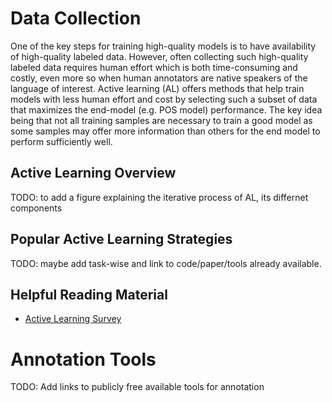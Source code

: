 # Data Collection

One of the key steps for training high-quality models is to have availability of high-quality labeled data. However, often collecting such high-quality labeled data
requires human effort which is both time-consuming and costly, even more so when human annotators are native speakers of the language of interest.
Active learning (AL) offers methods that help train models with less human effort and cost by selecting such a subset of data that maximizes the end-model (e.g. POS model) performance.
The key idea being that not all training samples are necessary to train a good model as some samples may offer more information than others for the end model to perform sufficiently well.


## Active Learning Overview
TODO: to add a figure explaining the iterative process of AL, its differnet components

## Popular Active Learning Strategies
TODO: maybe add task-wise and link to code/paper/tools already available.

## Helpful Reading Material
* [Active Learning Survey](http://burrsettles.com/pub/settles.activelearning.pdf)


# Annotation Tools
TODO: Add links to publicly free available tools for annotation
